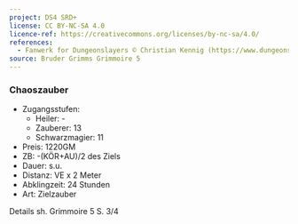 ```yaml
---
project: DS4 SRD+
license: CC BY-NC-SA 4.0
licence-ref: https://creativecommons.org/licenses/by-nc-sa/4.0/
references: 
  - Fanwerk for Dungeonslayers © Christian Kennig (https://www.dungeonslayers.net/)
source: Bruder Grimms Grimmoire 5
---
```


### Chaoszauber

- Zugangsstufen:
  - Heiler: -
  - Zauberer: 13
  - Schwarzmagier: 11
- Preis: 1220GM
- ZB: -(KÖR+AU)/2 des Ziels
- Dauer: s.u.
- Distanz: VE x 2 Meter
- Abklingzeit: 24 Stunden
- Art: Zielzauber

Details sh. Grimmoire 5 S. 3/4

